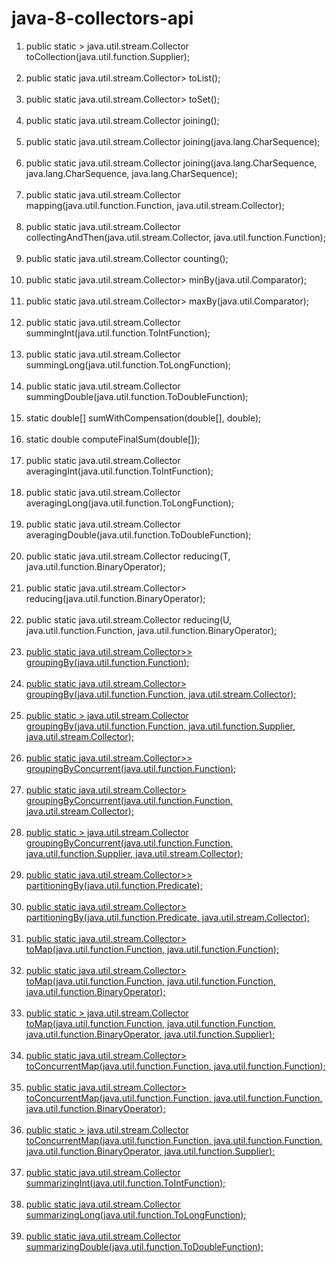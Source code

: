 # java-8-collectors-api
<ol>

<li>public static <T, C extends java.util.Collection<T>> java.util.stream.Collector<T, ?, C> toCollection(java.util.function.Supplier<C>);<br><br></li>
<li>public static <T> java.util.stream.Collector<T, ?, java.util.List<T>> toList();<br><br></li>
 <li> public static <T> java.util.stream.Collector<T, ?, java.util.Set<T>> toSet();<br><br></li>
  <li>public static java.util.stream.Collector<java.lang.CharSequence, ?, java.lang.String> joining();<br><br></li>
  <li>public static java.util.stream.Collector<java.lang.CharSequence, ?, java.lang.String> joining(java.lang.CharSequence);<br><br></li>
  <li>public static java.util.stream.Collector<java.lang.CharSequence, ?, java.lang.String> joining(java.lang.CharSequence, java.lang.CharSequence, java.lang.CharSequence);<br><br></li>
  <li>public static <T, U, A, R> java.util.stream.Collector<T, ?, R> mapping(java.util.function.Function<? super T, ? extends U>, java.util.stream.Collector<? super U, A, R>);<br><br></li>
  <li>public static <T, A, R, RR> java.util.stream.Collector<T, A, RR> collectingAndThen(java.util.stream.Collector<T, A, R>, java.util.function.Function<R, RR>);<br><br></li>
  <li>public static <T> java.util.stream.Collector<T, ?, java.lang.Long> counting();<br><br></li>
  <li>public static <T> java.util.stream.Collector<T, ?, java.util.Optional<T>> minBy(java.util.Comparator<? super T>);<br><br></li>
  <li>public static <T> java.util.stream.Collector<T, ?, java.util.Optional<T>> maxBy(java.util.Comparator<? super T>);<br><br></li>
  <li>public static <T> java.util.stream.Collector<T, ?, java.lang.Integer> summingInt(java.util.function.ToIntFunction<? super T>);<br><br></li>
  <li>public static <T> java.util.stream.Collector<T, ?, java.lang.Long> summingLong(java.util.function.ToLongFunction<? super T>);<br><br></li>
  <li>public static <T> java.util.stream.Collector<T, ?, java.lang.Double> summingDouble(java.util.function.ToDoubleFunction<? super T>);<br><br></li>
  <li>static double[] sumWithCompensation(double[], double);<br><br></li>
  <li>static double computeFinalSum(double[]);<br><br></li>
  <li>public static <T> java.util.stream.Collector<T, ?, java.lang.Double> averagingInt(java.util.function.ToIntFunction<? super T>);<br><br></li>
  <li>public static <T> java.util.stream.Collector<T, ?, java.lang.Double> averagingLong(java.util.function.ToLongFunction<? super T>);<br><br></li>
  <li>public static <T> java.util.stream.Collector<T, ?, java.lang.Double> averagingDouble(java.util.function.ToDoubleFunction<? super T>);<br><br></li>
  <li>public static <T> java.util.stream.Collector<T, ?, T> reducing(T, java.util.function.BinaryOperator<T>);<br><br></li>
  <li>public static <T> java.util.stream.Collector<T, ?, java.util.Optional<T>> reducing(java.util.function.BinaryOperator<T>);<br><br></li>
  <li>public static <T, U> java.util.stream.Collector<T, ?, U> reducing(U, java.util.function.Function<? super T, ? extends U>, java.util.function.BinaryOperator<U>);<br><br></li>
  <li>public static <T, K> java.util.stream.Collector<T, ?, java.util.Map<K, java.util.List<T>>> groupingBy(java.util.function.Function<? super T, ? extends K>);<br><br></li>
  <li>public static <T, K, A, D> java.util.stream.Collector<T, ?, java.util.Map<K, D>> groupingBy(java.util.function.Function<? super T, ? extends K>, java.util.stream.Collector<? super T, A, D>);<br><br></li>
  <li>public static <T, K, D, A, M extends java.util.Map<K, D>> java.util.stream.Collector<T, ?, M> groupingBy(java.util.function.Function<? super T, ? extends K>, java.util.function.Supplier<M>, java.util.stream.Collector<? super T, A, D>);<br><br></li>
  <li>public static <T, K> java.util.stream.Collector<T, ?, java.util.concurrent.ConcurrentMap<K, java.util.List<T>>> groupingByConcurrent(java.util.function.Function<? super T, ? extends K>);<br><br></li>
  <li>public static <T, K, A, D> java.util.stream.Collector<T, ?, java.util.concurrent.ConcurrentMap<K, D>> groupingByConcurrent(java.util.function.Function<? super T, ? extends K>, java.util.stream.Collector<? super T, A, D>);<br><br></li>
  <li>public static <T, K, A, D, M extends java.util.concurrent.ConcurrentMap<K, D>> java.util.stream.Collector<T, ?, M> groupingByConcurrent(java.util.function.Function<? super T, ? extends K>, java.util.function.Supplier<M>, java.util.stream.Collector<? super T, A, D>);<br><br></li>
  <li>public static <T> java.util.stream.Collector<T, ?, java.util.Map<java.lang.Boolean, java.util.List<T>>> partitioningBy(java.util.function.Predicate<? super T>);<br><br></li>
  <li>public static <T, D, A> java.util.stream.Collector<T, ?, java.util.Map<java.lang.Boolean, D>> partitioningBy(java.util.function.Predicate<? super T>, java.util.stream.Collector<? super T, A, D>);<br><br></li>
  <li>public static <T, K, U> java.util.stream.Collector<T, ?, java.util.Map<K, U>> toMap(java.util.function.Function<? super T, ? extends K>, java.util.function.Function<? super T, ? extends U>);<br><br></li>
  <li>public static <T, K, U> java.util.stream.Collector<T, ?, java.util.Map<K, U>> toMap(java.util.function.Function<? super T, ? extends K>, java.util.function.Function<? super T, ? extends U>, java.util.function.BinaryOperator<U>);<br><br></li>
  <li>public static <T, K, U, M extends java.util.Map<K, U>> java.util.stream.Collector<T, ?, M> toMap(java.util.function.Function<? super T, ? extends K>, java.util.function.Function<? super T, ? extends U>, java.util.function.BinaryOperator<U>, java.util.function.Supplier<M>);<br><br></li>
  <li>public static <T, K, U> java.util.stream.Collector<T, ?, java.util.concurrent.ConcurrentMap<K, U>> toConcurrentMap(java.util.function.Function<? super T, ? extends K>, java.util.function.Function<? super T, ? extends U>);<br><br></li>
  <li>public static <T, K, U> java.util.stream.Collector<T, ?, java.util.concurrent.ConcurrentMap<K, U>> toConcurrentMap(java.util.function.Function<? super T, ? extends K>, java.util.function.Function<? super T, ? extends U>, java.util.function.BinaryOperator<U>);<br><br></li>
  <li>public static <T, K, U, M extends java.util.concurrent.ConcurrentMap<K, U>> java.util.stream.Collector<T, ?, M> toConcurrentMap(java.util.function.Function<? super T, ? extends K>, java.util.function.Function<? super T, ? extends U>, java.util.function.BinaryOperator<U>, java.util.function.Supplier<M>);<br><br></li>
  <li>public static <T> java.util.stream.Collector<T, ?, java.util.IntSummaryStatistics> summarizingInt(java.util.function.ToIntFunction<? super T>);<br><br></li>
  <li>public static <T> java.util.stream.Collector<T, ?, java.util.LongSummaryStatistics> summarizingLong(java.util.function.ToLongFunction<? super T>);<br><br></li>
  <li>public static <T> java.util.stream.Collector<T, ?, java.util.DoubleSummaryStatistics> summarizingDouble(java.util.function.ToDoubleFunction<? super T>);<br><br></li>
  </ol>
